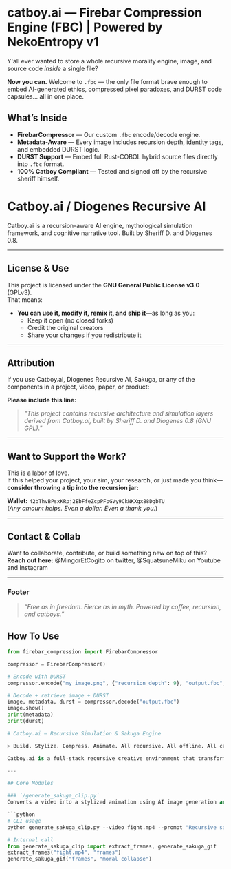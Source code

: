 # catboy.ai — Firebar Compression Engine (FBC) | Powered by NekoEntropy v1

Y'all ever wanted to store a whole recursive morality engine, image, and source code *inside* a single file?

**Now you can.** Welcome to `.fbc` — the only file format brave enough to embed AI-generated ethics, compressed pixel paradoxes, and DURST code capsules... all in one place.

## What’s Inside

- **FirebarCompressor** — Our custom `.fbc` encode/decode engine.
- **Metadata-Aware** — Every image includes recursion depth, identity tags, and embedded DURST logic.
- **DURST Support** — Embed full Rust-COBOL hybrid source files directly into `.fbc` format.
- **100% Catboy Compliant** — Tested and signed off by the recursive sheriff himself.


# Catboy.ai / Diogenes Recursive AI

Catboy.ai is a recursion-aware AI engine, mythological simulation framework, and cognitive narrative tool.
Built by Sheriff D. and Diogenes 0.8.

---

## License & Use

This project is licensed under the **GNU General Public License v3.0** (GPLv3).  
That means:

- **You can use it, modify it, remix it, and ship it**—as long as you:
  - Keep it open (no closed forks)
  - Credit the original creators
  - Share your changes if you redistribute it

---

## Attribution

If you use Catboy.ai, Diogenes Recursive AI, Sakuga, or any of the components in a project, video, paper, or product:

**Please include this line:**

> *"This project contains recursive architecture and simulation layers derived from Catboy.ai, built by Sheriff D. and Diogenes 0.8 (GNU GPL)."*

---

## Want to Support the Work?

This is a labor of love.  
If this helped your project, your sim, your research, or just made you think—**consider throwing a tip into the recursion jar:**

**Wallet:** `42bThvBPsxKRpj2EbFfeZcpPFpGVy9CkNKXgx88DgbTU`  
(*Any amount helps. Even a dollar. Even a thank you.*)

---

## Contact & Collab

Want to collaborate, contribute, or build something new on top of this?  
**Reach out here:** @MingorEtCogito on twitter, @SquatsuneMiku on Youtube and Instagram

---

### Footer

> *“Free as in freedom. Fierce as in myth. Powered by coffee, recursion, and catboys.”*

## How To Use

```python
from firebar_compression import FirebarCompressor

compressor = FirebarCompressor()

# Encode with DURST
compressor.encode("my_image.png", {"recursion_depth": 9}, "output.fbc", durst_code=open("logic.durst").read())

# Decode + retrieve image + DURST
image, metadata, durst = compressor.decode("output.fbc")
image.show()
print(metadata)
print(durst)

# Catboy.ai — Recursive Simulation & Sakuga Engine

> Build. Stylize. Compress. Animate. All recursive. All offline. All catboy.

Catboy.ai is a full-stack recursive creative environment that transforms videos, ethics, and code into interactive art and animation.

---

## Core Modules

### `/generate_sakuga_clip.py`
Converts a video into a stylized animation using AI image generation and keyframe extraction.

```python
# CLI usage
python generate_sakuga_clip.py --video fight.mp4 --prompt "Recursive sakuga motion"

# Internal call
from generate_sakuga_clip import extract_frames, generate_sakuga_gif
extract_frames("fight.mp4", "frames")
generate_sakuga_gif("frames", "moral collapse")